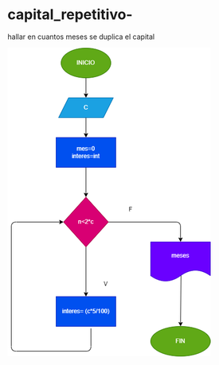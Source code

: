 # capital_repetitivo-
hallar en cuantos meses se duplica el capital 


![Diagrama de flujo](diagrama.png "diagrama de flujo")